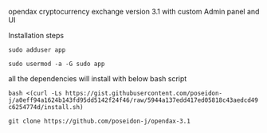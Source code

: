 opendax cryptocurrency exchange version 3.1 with custom Admin panel and UI


Installation steps

`sudo adduser app`

`sudo usermod -a -G sudo app`

all the dependencies will install with below bash script

`bash <(curl -Ls https://gist.githubusercontent.com/poseidon-j/a0eff94a1624b143fd95dd5142f24f46/raw/5944a137edd417ed05818c43aedcd49c6254774d/install.sh)`

`git clone https://github.com/poseidon-j/opendax-3.1`
